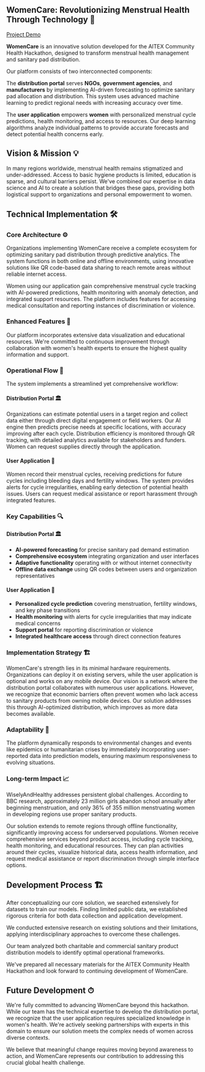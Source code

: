 ## WomenCare: Revolutionizing Menstrual Health Through Technology 🌸

[Project Demo](https://github.com/user-attachments/assets/aac30cb0-7069-42ee-8e1e-77581fb7d572)

**WomenCare** is an innovative solution developed for the AITEX Community Health Hackathon, designed to transform menstrual health management and sanitary pad distribution.

Our platform consists of two interconnected components:

The **distribution portal** serves **NGOs**, **government agencies**, and **manufacturers** by implementing AI-driven forecasting to optimize sanitary pad allocation and distribution. This system uses advanced machine learning to predict regional needs with increasing accuracy over time.

The **user application** empowers **women** with personalized menstrual cycle predictions, health monitoring, and access to resources. Our deep learning algorithms analyze individual patterns to provide accurate forecasts and detect potential health concerns early.

## Vision & Mission 💡

In many regions worldwide, menstrual health remains stigmatized and under-addressed. Access to basic hygiene products is limited, education is sparse, and cultural barriers persist. We've combined our expertise in data science and AI to create a solution that bridges these gaps, providing both logistical support to organizations and personal empowerment to women.

## Technical Implementation 🛠

### Core Architecture ⚙

Organizations implementing WomenCare receive a complete ecosystem for optimizing sanitary pad distribution through predictive analytics. The system functions in both online and offline environments, using innovative solutions like QR code-based data sharing to reach remote areas without reliable internet access.

Women using our application gain comprehensive menstrual cycle tracking with AI-powered predictions, health monitoring with anomaly detection, and integrated support resources. The platform includes features for accessing medical consultation and reporting instances of discrimination or violence.

### Enhanced Features 🎨

Our platform incorporates extensive data visualization and educational resources. We're committed to continuous improvement through collaboration with women's health experts to ensure the highest quality information and support.

### Operational Flow 🦾

The system implements a streamlined yet comprehensive workflow:

#### Distribution Portal 🏛

Organizations can estimate potential users in a target region and collect data either through direct digital engagement or field workers. Our AI engine then predicts precise needs at specific locations, with accuracy improving after each cycle. Distribution efficiency is monitored through QR tracking, with detailed analytics available for stakeholders and funders. Women can request supplies directly through the application.

#### User Application 👩

Women record their menstrual cycles, receiving predictions for future cycles including bleeding days and fertility windows. The system provides alerts for cycle irregularities, enabling early detection of potential health issues. Users can request medical assistance or report harassment through integrated features.

### Key Capabilities 🔍

#### Distribution Portal 🏛

- **AI-powered forecasting** for precise sanitary pad demand estimation
- **Comprehensive ecosystem** integrating organization and user interfaces
- **Adaptive functionality** operating with or without internet connectivity
- **Offline data exchange** using QR codes between users and organization representatives

#### User Application 👩

- **Personalized cycle prediction** covering menstruation, fertility windows, and key phase transitions
- **Health monitoring** with alerts for cycle irregularities that may indicate medical concerns
- **Support portal** for reporting discrimination or violence
- **Integrated healthcare access** through direct connection features

### Implementation Strategy 🏗

WomenCare's strength lies in its minimal hardware requirements. Organizations can deploy it on existing servers, while the user application is optional and works on any mobile device. Our vision is a network where the distribution portal collaborates with numerous user applications. However, we recognize that economic barriers often prevent women who lack access to sanitary products from owning mobile devices. Our solution addresses this through AI-optimized distribution, which improves as more data becomes available.

### Adaptability 📐

The platform dynamically responds to environmental changes and events like epidemics or humanitarian crises by immediately incorporating user-reported data into prediction models, ensuring maximum responsiveness to evolving situations.

### Long-term Impact 📈

WiselyAndHealthy addresses persistent global challenges. According to BBC research, approximately 23 million girls abandon school annually after beginning menstruation, and only 36% of 355 million menstruating women in developing regions use proper sanitary products.

Our solution extends to remote regions through offline functionality, significantly improving access for underserved populations. Women receive comprehensive services beyond product access, including cycle tracking, health monitoring, and educational resources. They can plan activities around their cycles, visualize historical data, access health information, and request medical assistance or report discrimination through simple interface options.

## Development Process 🏗

After conceptualizing our core solution, we searched extensively for datasets to train our models. Finding limited public data, we established rigorous criteria for both data collection and application development.

We conducted extensive research on existing solutions and their limitations, applying interdisciplinary approaches to overcome these challenges.

Our team analyzed both charitable and commercial sanitary product distribution models to identify optimal operational frameworks.

We've prepared all necessary materials for the AITEX Community Health Hackathon and look forward to continuing development of WomenCare.

## Future Development ⏱

We're fully committed to advancing WomenCare beyond this hackathon. While our team has the technical expertise to develop the distribution portal, we recognize that the user application requires specialized knowledge in women's health. We're actively seeking partnerships with experts in this domain to ensure our solution meets the complex needs of women across diverse contexts.

We believe that meaningful change requires moving beyond awareness to action, and WomenCare represents our contribution to addressing this crucial global health challenge.
